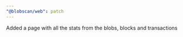 ```yaml
---
"@blobscan/web": patch
---
```


Added a page with all the stats from the blobs, blocks and transactions
